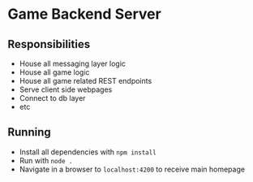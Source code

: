 # Game Backend Server

## Responsibilities
- House all messaging layer logic
- House all game logic
- House all game related REST endpoints
- Serve client side webpages
- Connect to db layer
- etc

## Running
- Install all dependencies with `npm install`
- Run with `node .`
- Navigate in a browser to `localhost:4200` to receive main homepage